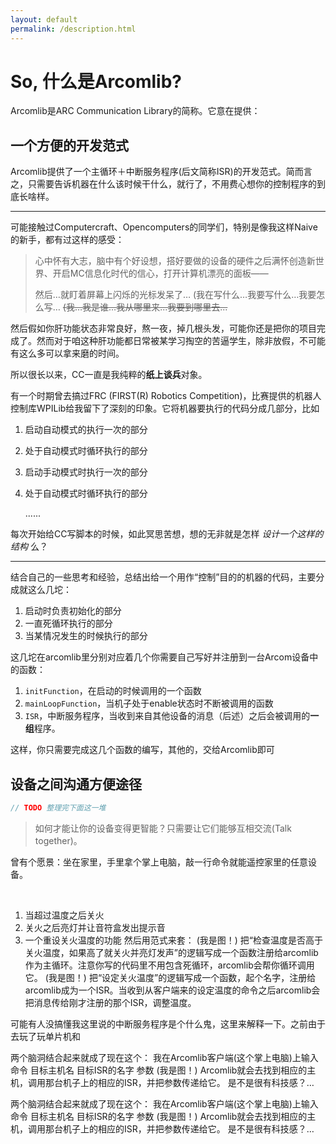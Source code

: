 ```yaml
---
layout: default
permalink: /description.html
---
```




# So, 什么是Arcomlib?

Arcomlib是ARC Communication Library的简称。它意在提供：

## 一个方便的开发范式

Arcomlib提供了一个主循环＋中断服务程序(后文简称ISR)的开发范式。简而言之，只需要告诉机器在什么该时候干什么，就行了，不用费心想你的控制程序的到底长啥样。

---

可能接触过Computercraft、Opencomputers的同学们，特别是像我这样Naive的新手，都有过这样的感受：

> 心中怀有大志，脑中有个好设想，搭好要做的设备的硬件之后满怀创造新世界、开启MC信息化时代的信心，打开计算机漂亮的面板——
>
> 然后…就盯着屏幕上闪烁的光标发呆了…
> (我在写什么…我要写什么…我要怎么写…
> ~~(我…我是谁…我从哪里来...我要到哪里去...~~

然后假如你肝功能状态非常良好，熬一夜，掉几根头发，可能你还是把你的项目完成了。然而对于咱这种肝功能都日常被某学习掏空的苦逼学生，除非放假，不可能有这么多可以拿来磨的时间。

所以很长以来，CC一直是我纯粹的**纸上谈兵**对象。

有一个时期曾去搞过FRC (FIRST(R) Robotics Competition)，比赛提供的机器人控制库WPILib给我留下了深刻的印象。它将机器要执行的代码分成几部分，比如

1. 启动自动模式的执行一次的部分

2. 处于自动模式时循环执行的部分

3. 启动手动模式时执行一次的部分

4. 处于自动模式时循环执行的部分

   ......

每次开始给CC写脚本的时候，如此冥思苦想，想的无非就是怎样 *设计一个这样的结构* 么？

---

结合自己的一些思考和经验，总结出给一个用作“控制”目的的机器的代码，主要分成就这么几坨：

1. 启动时负责初始化的部分
2. 一直死循环执行的部分
3. 当某情况发生的时候执行的部分

这几坨在arcomlib里分别对应着几个你需要自己写好并注册到一台Arcom设备中的函数：

1. `initFunction`，在启动的时候调用的一个函数
2. `mainLoopFunction`，当机子处于enable状态时不断被调用的函数
3. `ISR`，中断服务程序，当收到来自其他设备的消息（后述）之后会被调用的**一组**程序。

这样，你只需要完成这几个函数的编写，其他的，交给Arcomlib即可

## 设备之间沟通方便途径

```c++
// TODO 整理完下面这一堆
```



> 如何才能让你的设备变得更智能？只需要让它们能够互相交流(Talk together)。

曾有个愿景：坐在家里，手里拿个掌上电脑，敲一行命令就能遥控家里的任意设备。




​

1. 当超过温度之后关火
2. 关火之后亮灯并让音符盒发出提示音
3. 一个重设关火温度的功能
   然后用范式来套：
   (我是图！)
   把“检查温度是否高于关火温度，如果高了就关火并亮灯发声”的逻辑写成一个函数注册给arcomlib作为主循环。注意你写的代码里不用包含死循环，arcomlib会帮你循环调用它。
   (我是图！)
   把“设定关火温度”的逻辑写成一个函数，起个名字，注册给arcomlib成为一个ISR。当收到从客户端来的设定温度的命令之后arcomlib会把消息传给刚才注册的那个ISR，调整温度。

可能有人没搞懂我这里说的中断服务程序是个什么鬼，这里来解释一下。之前由于去玩了玩单片机和

两个脑洞结合起来就成了现在这个：
我在Arcomlib客户端(这个掌上电脑)上输入命令
目标主机名 目标ISR的名字 参数
(我是图！)
Arcomlib就会去找到相应的主机，调用那台机子上的相应的ISR，并把参数传递给它。
是不是很有科技感？…

两个脑洞结合起来就成了现在这个：
我在Arcomlib客户端(这个掌上电脑)上输入命令
目标主机名 目标ISR的名字 参数
(我是图！)
Arcomlib就会去找到相应的主机，调用那台机子上的相应的ISR，并把参数传递给它。
是不是很有科技感？…